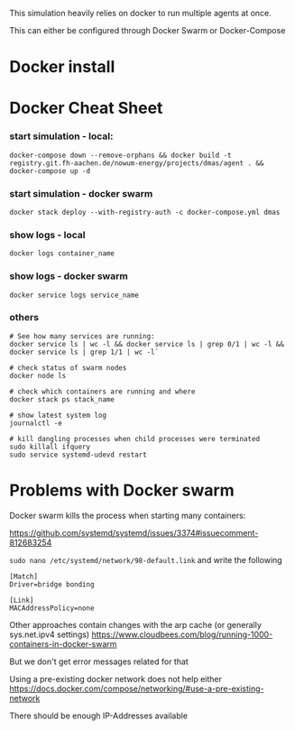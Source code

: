 This simulation heavily relies on docker to run multiple agents at once.

This can either be configured through Docker Swarm or Docker-Compose

# Docker install

# Docker Cheat Sheet

### start simulation - local:

`docker-compose down --remove-orphans && docker build -t registry.git.fh-aachen.de/nowum-energy/projects/dmas/agent . && docker-compose up -d`

### start simulation - docker swarm

`docker stack deploy --with-registry-auth -c docker-compose.yml dmas`

### show logs - local

`docker logs container_name`

### show logs - docker swarm

`docker service logs service_name`

### others

```
# See how many services are running:
docker service ls | wc -l && docker service ls | grep 0/1 | wc -l && docker service ls | grep 1/1 | wc -l`

# check status of swarm nodes
docker node ls

# check which containers are running and where
docker stack ps stack_name

# show latest system log
journalctl -e

# kill dangling processes when child processes were terminated
sudo killall ifquery
sudo service systemd-udevd restart
```

# Problems with Docker swarm

Docker swarm kills the process when starting many containers:

https://github.com/systemd/systemd/issues/3374#issuecomment-812683254

`sudo nano /etc/systemd/network/98-default.link`
and write the following
```
[Match]
Driver=bridge bonding

[Link]
MACAddressPolicy=none
```

Other approaches contain changes with the arp cache (or generally sys.net.ipv4 settings)
https://www.cloudbees.com/blog/running-1000-containers-in-docker-swarm

But we don't get error messages related for that

Using a pre-existing docker network does not help either
https://docs.docker.com/compose/networking/#use-a-pre-existing-network

There should be enough IP-Addresses available